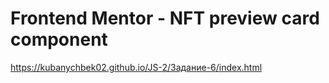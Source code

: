 # Frontend Mentor - NFT preview card component

https://kubanychbek02.github.io/JS-2/Задание-6/index.html
